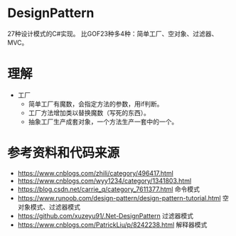 # DesignPattern
27种设计模式的C#实现。
比GOF23种多4种：简单工厂、空对象、过滤器、MVC。

# 理解
- 工厂
  - 简单工厂有魔数，会指定方法的参数，用if判断。
  - 工厂方法增加类以替换魔数（写死的东西）。
  - 抽象工厂生产成套对象，一个方法生产一套中的一个。

# 参考资料和代码来源
- https://www.cnblogs.com/zhili/category/496417.html
- https://www.cnblogs.com/wyy1234/category/1341803.html
- https://blog.csdn.net/carrie_q/category_7611377.html 命令模式
- https://www.runoob.com/design-pattern/design-pattern-tutorial.html 空对象模式、过滤器模式
- https://github.com/xuzeyu91/.Net-DesignPattern 过滤器模式
- https://www.cnblogs.com/PatrickLiu/p/8242238.html 解释器模式